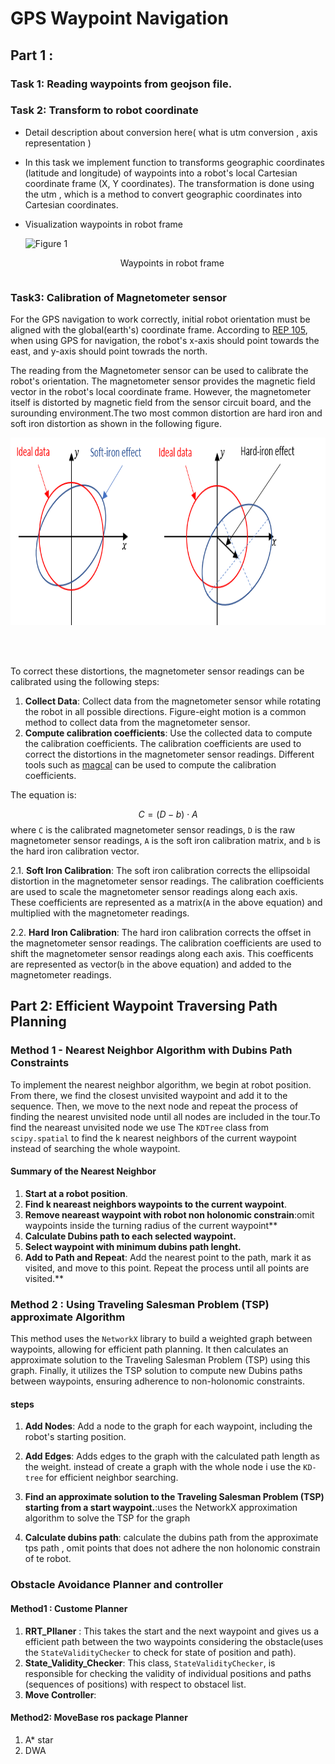 # GPS Waypoint Navigation


## Part 1 : 
### Task 1: Reading waypoints from geojson file.


### Task 2: Transform to robot coordinate
- Detail description about conversion here( what is utm conversion , axis representation )
- In this task we implement function to  transforms geographic coordinates (latitude and longitude) of waypoints into a robot's local Cartesian coordinate frame (X, Y coordinates).
The transformation is done using the utm , which is a  method to convert geographic coordinates into Cartesian coordinates. 

- Visualization waypoints in robot frame 

    <div style="display: flex; justify-content: center;">
      <div style="flex: 1; margin-right: 10px;">
          <img src="./paltech_assignment/imgs/waypoints.png" alt="Figure 1" width="400"/>
          <p style="text-align: center;">Waypoints in robot frame</p>
      </div>
    </div>

### Task3: Calibration of Magnetometer sensor
For the GPS navigation to work correctly, initial robot orientation must be aligned with the global(earth's) coordinate frame. According to [REP 105](https://www.ros.org/reps/rep-0105.html), when using GPS for navigation, the robot's x-axis should point towards the east, and y-axis should point towrads the north.  

The reading from the Magnetometer sensor can be used to calibrate the robot's orientation. The magnetometer sensor provides the magnetic field vector in the robot's local coordinate frame. However, the magnetometer itself is distorted by magnetic field from the sensor circuit board, and the surounding environment.The two most common distortion are hard iron and soft iron distortion as shown in the following figure.
<p>
  <img src="./soft-and-hard.png" height="300" width="auto"/> &nbsp;&nbsp;
</p><br>

To correct these distortions, the magnetometer sensor readings can be calibrated using the following steps:
1. **Collect Data**: Collect data from the magnetometer sensor while rotating the robot in all possible directions. Figure-eight motion is a common method to collect data from the magnetometer sensor.
2. **Compute calibration coefficients**: Use the collected data to compute the calibration coefficients. The calibration coefficients are used to correct the distortions in the magnetometer sensor readings. Different tools such as [magcal](https://www.mathworks.com/help/nav/ref/magcal.html) can be used to compute the calibration coefficients.

The equation is:

$$ 
C = (D - b) \cdot A
$$
where `C` is the calibrated magnetometer sensor readings, `D` is the raw magnetometer sensor readings, `A` is the soft iron calibration matrix, and `b` is the hard iron calibration vector.

 2.1. **Soft Iron Calibration**: The soft iron calibration corrects the ellipsoidal distortion in the magnetometer sensor readings. The calibration coefficients are used to scale the magnetometer sensor readings along each axis. These coefficients are represented as a matrix(`A` in the above equation) and multiplied with the magnetometer readings.

 2.2. **Hard Iron Calibration**: The hard iron calibration corrects the offset in the magnetometer sensor readings. The calibration coefficients are used to shift the magnetometer sensor readings along each axis. This coefficents are represented as vector(`b` in the above equation) and added to the magnetometer readings.  

## Part 2: Efficient Waypoint Traversing Path Planning 
### Method 1 - Nearest Neighbor Algorithm with Dubins Path Constraints
To implement the nearest neighbor algorithm, we begin at robot position. From there, we find the closest unvisited waypoint and add it to the sequence. Then, we move to the next node and repeat the process of finding the nearest unvisited node until all nodes are included in the tour.To find the neareast unvisited node we use The `KDTree` class from `scipy.spatial` to find the k nearest neighbors of the current waypoint instead of searching the whole waypoint.

#### Summary of the Nearest Neighbor 

  1. **Start at a robot position**.
  2. **Find k neareast neighbors waypoints  to the current waypoint**.
  3. **Remove neareast waypoint with robot non holonomic constrain**:omit waypoints inside the turning radius  of the current waypoint** 
  4. **Calculate Dubins path to each selected waypoint.** 
  5. **Select waypoint with minimum dubins  path lenght.**
  6. **Add to Path and Repeat**: Add the nearest point to the path, mark it as visited, and move to this point. Repeat the process until all points are visited.**


### Method 2 : Using Traveling Salesman Problem (TSP) approximate Algorithm
This method uses the `NetworkX` library to build a weighted graph between waypoints, allowing for efficient path planning. It then calculates an approximate solution to the Traveling Salesman Problem (TSP) using this graph. Finally, it utilizes the TSP solution to compute new Dubins paths between waypoints, ensuring adherence to non-holonomic constraints.

#### steps
 
  1. **Add Nodes**: Add a node to the graph for each waypoint, including the robot's starting position. 

  2. **Add Edges**: Adds edges to the graph with the calculated path length as the weight. instead of create a graph with the whole node i use the `KD-tree` for efficient neighbor searching.

  3. **Find an approximate solution to the Traveling Salesman Problem (TSP) starting from a start waypoint.**:uses the NetworkX approximation algorithm to solve the TSP for the graph 
  
  4. **Calculate dubins path**: calculate the dubins path from the approximate tps path , omit points that does not adhere the non holonomic constrain of te robot. 


### Obstacle Avoidance Planner and controller  
   
   #### Method1 : Custome Planner

   1. **RRT_Pllaner** : This takes the start and the next waypoint and gives us a efficient  path between the two waypoints considering the obstacle(uses the `StateValidityChecker` to check for state of position and path). 
   2. **State_Validity_Checker**: This class, `StateValidityChecker`, is responsible for checking the validity of individual positions and paths (sequences of positions) with respect to obstacel list.
   3. **Move Controller**:

   #### Method2:  MoveBase ros package Planner 
   1. A* star 
   2. DWA
